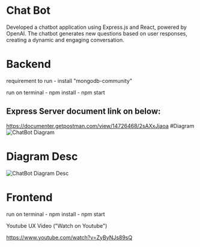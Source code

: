# Chat Bot

Developed a chatbot application using Express.js and React, powered by OpenAI. The chatbot generates new questions based on user responses, creating a dynamic and engaging conversation.

# Backend

requirement to run
    - install
        "mongodb-community"

run on terminal
    - npm install
    - npm start

## Express Server document link on below:

https://documenter.getpostman.com/view/14726468/2sAXxJjaoa
#Diagram
![ChatBot Diagram](https://github.com/CihanEksi/ChatBot/blob/master/Express/collection_diagram.png?raw=true)
# Diagram Desc
![ChatBot Diagram Desc](https://github.com/CihanEksi/ChatBot/blob/master/Express/collection_description.png?raw=true)

# Frontend

run on terminal
    - npm install
    - npm start

Youtube UX Video ("Watch on Youtube")

https://www.youtube.com/watch?v=ZyByNJs89sQ

